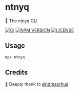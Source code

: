 # ntnyq

:mega: The ntnyq CLI

[![CI](https://github.com/ntnyq/cli/workflows/CI/badge.svg)](https://github.com/ntnyq/cli/actions)
[![NPM VERSION](https://img.shields.io/npm/v/ntnyq.svg)](https://www.npmjs.com/package/ntnyq)
[![LICENSE](https://img.shields.io/github/license/ntnyq/cli.svg)](https://github.com/ntnyq/cli/blob/main/LICENSE)

## Usage

```bash
npx ntnyq
```

## Credits

:bell: Deeply thank to [sindresorhus](https://www.npmjs.com/package/sindresorhus)

